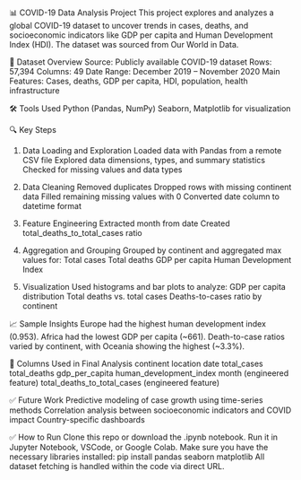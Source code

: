 📊 COVID-19 Data Analysis Project
This project explores and analyzes a global COVID-19 dataset to uncover trends in cases, deaths, and socioeconomic indicators like GDP per capita and Human Development Index (HDI). The dataset was sourced from Our World in Data.

📁 Dataset Overview
Source: Publicly available COVID-19 dataset
Rows: 57,394
Columns: 49
Date Range: December 2019 – November 2020
Main Features: Cases, deaths, GDP per capita, HDI, population, health infrastructure

🛠️ Tools Used
Python (Pandas, NumPy)
Seaborn, Matplotlib for visualization

🔍 Key Steps
1. Data Loading and Exploration
Loaded data with Pandas from a remote CSV file
Explored data dimensions, types, and summary statistics
Checked for missing values and data types

2. Data Cleaning
Removed duplicates
Dropped rows with missing continent data
Filled remaining missing values with 0
Converted date column to datetime format

3. Feature Engineering
Extracted month from date
Created total_deaths_to_total_cases ratio

4. Aggregation and Grouping
Grouped by continent and aggregated max values for:
Total cases
Total deaths
GDP per capita
Human Development Index

5. Visualization
Used histograms and bar plots to analyze:
GDP per capita distribution
Total deaths vs. total cases
Deaths-to-cases ratio by continent

📈 Sample Insights
Europe had the highest human development index (0.953).
Africa had the lowest GDP per capita (~661).
Death-to-case ratios varied by continent, with Oceania showing the highest (~3.3%).

📂 Columns Used in Final Analysis
continent
location
date
total_cases
total_deaths
gdp_per_capita
human_development_index
month (engineered feature)
total_deaths_to_total_cases (engineered feature)

✅ Future Work
Predictive modeling of case growth using time-series methods
Correlation analysis between socioeconomic indicators and COVID impact
Country-specific dashboards

✅ How to Run
Clone this repo or download the .ipynb notebook.
Run it in Jupyter Notebook, VSCode, or Google Colab.
Make sure you have the necessary libraries installed:
pip install pandas seaborn matplotlib
All dataset fetching is handled within the code via direct URL.
